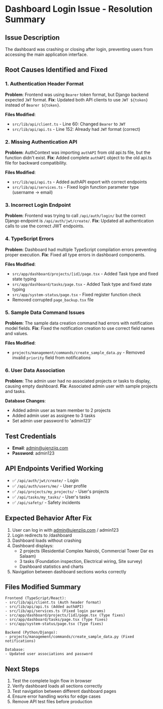 # Dashboard Login Issue - Resolution Summary

## Issue Description
The dashboard was crashing or closing after login, preventing users from accessing the main application interface.

## Root Causes Identified and Fixed

### 1. Authentication Header Format
**Problem**: Frontend was using `Bearer` token format, but Django backend expected `JWT` format.
**Fix**: Updated both API clients to use `JWT ${token}` instead of `Bearer ${token}`.

**Files Modified**:
- `src/lib/api/client.ts` - Line 60: Changed `Bearer` to `JWT`
- `src/lib/api/api.ts` - Line 152: Already had `JWT` format (correct)

### 2. Missing Authentication API
**Problem**: AuthContext was importing `authAPI` from old api.ts file, but the function didn't exist.
**Fix**: Added complete `authAPI` object to the old api.ts file for backward compatibility.

**Files Modified**:
- `src/lib/api/api.ts` - Added authAPI export with correct endpoints
- `src/lib/api/services.ts` - Fixed login function parameter type (username → email)

### 3. Incorrect Login Endpoint
**Problem**: Frontend was trying to call `/api/auth/login/` but the correct Django endpoint is `/api/auth/jwt/create/`.
**Fix**: Updated all authentication calls to use the correct JWT endpoints.

### 4. TypeScript Errors
**Problem**: Dashboard had multiple TypeScript compilation errors preventing proper execution.
**Fix**: Fixed all type errors in dashboard components.

**Files Modified**:
- `src/app/dashboard/projects/[id]/page.tsx` - Added Task type and fixed state typing
- `src/app/dashboard/tasks/page.tsx` - Added Task type and fixed state typing  
- `src/app/system-status/page.tsx` - Fixed register function check
- Removed corrupted `page_backup.tsx` file

### 5. Sample Data Command Issues
**Problem**: The sample data creation command had errors with notification model fields.
**Fix**: Fixed the notification creation to use correct field names and values.

**Files Modified**:
- `projects/management/commands/create_sample_data.py` - Removed invalid `priority` field from notifications

### 6. User Data Association
**Problem**: The admin user had no associated projects or tasks to display, causing empty dashboard.
**Fix**: Associated admin user with sample projects and tasks.

**Database Changes**:
- Added admin user as team member to 2 projects
- Added admin user as assignee to 3 tasks
- Set admin user password to 'admin123'

## Test Credentials
- **Email**: admin@ujenziiq.com
- **Password**: admin123

## API Endpoints Verified Working
- ✅ `/api/auth/jwt/create/` - Login
- ✅ `/api/auth/users/me/` - User profile
- ✅ `/api/projects/my_projects/` - User's projects
- ✅ `/api/tasks/my_tasks/` - User's tasks
- ✅ `/api/safety/` - Safety incidents

## Expected Behavior After Fix
1. User can log in with admin@ujenziiq.com / admin123
2. Login redirects to /dashboard 
3. Dashboard loads without crashing
4. Dashboard displays:
   - 2 projects (Residential Complex Nairobi, Commercial Tower Dar es Salaam)
   - 3 tasks (Foundation inspection, Electrical wiring, Site survey)
   - Dashboard statistics and charts
5. Navigation between dashboard sections works correctly

## Files Modified Summary
```
Frontend (TypeScript/React):
- src/lib/api/client.ts (Auth header format)
- src/lib/api/api.ts (Added authAPI)
- src/lib/api/services.ts (Fixed login params)
- src/app/dashboard/projects/[id]/page.tsx (Type fixes)
- src/app/dashboard/tasks/page.tsx (Type fixes)
- src/app/system-status/page.tsx (Type fixes)

Backend (Python/Django):
- projects/management/commands/create_sample_data.py (Fixed notifications)

Database:
- Updated user associations and password
```

## Next Steps
1. Test the complete login flow in browser
2. Verify dashboard loads all sections correctly
3. Test navigation between different dashboard pages
4. Ensure error handling works for edge cases
5. Remove API test files before production
